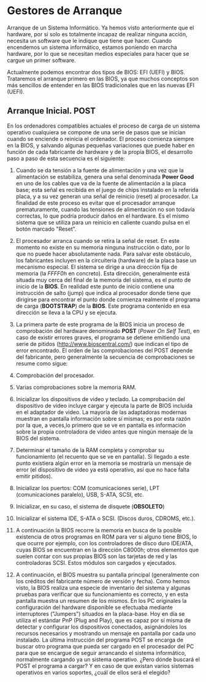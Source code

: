 # Gestores de Arranque

Arranque de un Sistema Informático.
Ya hemos visto anteriormente que el hardware, por si solo es totalmente incapaz de realizar ninguna acción, necesita un software que le indique que tiene que hacer. Cuando encendemos un sistema informático, estamos poniendo en marcha hardware, por lo que se necesitan medios especiales para hacer que se cargue un primer software.

Actualmente podemos encontrar dos tipos de BIOS: EFI (UEFI) y BIOS. Trataremos el arranque primero en las BIOS, ya que muchos conceptos son más sencillos de entender en las BIOS tradicionales que en las nuevas EFI (UEFI).

## Arranque Inicial. POST
En los ordenadores compatibles actuales el proceso de carga de un sistema operativo cualquiera se compone de una serie de pasos que se inician cuando se enciende o reinicia el ordenador. El proceso comienza siempre en la BIOS, y salvando algunas pequeñas variaciones que puede haber en función de cada fabricante de hardware y de la propia BIOS, el desarrollo paso a paso de esta secuencia es el siguiente:

1. Cuando se da tensión a la fuente de alimentación y una vez que la alimentación se estabiliza, genera una señal denominada **Power Good** en uno de los cables que va de la fuente de alimentación a la placa base; esta señal es recibida en el juego de chips instalado en la referida placa, y a su vez generan una señal de reinicio (reset) al procesador. La finalidad de este proceso es evitar que el procesador arranque prematuramente, cuando las tensiones de alimentación no son todavía correctas, lo que podría producir daños en el hardware. Es el mismo sistema que se utiliza para un reinicio en caliente cuando pulsa en el botón marcado "Reset".

2. El procesador arranca cuando se retira la señal de reset. En este momento no existe en su memoria ninguna instrucción o dato, por lo que no puede hacer absolutamente nada. Para salvar este obstáculo, los fabricantes incluyen en la circuitería (hardware) de la placa base un mecanismo especial. El sistema se dirige a una dirección fija de memoria (la *FFFF0h* en concreto). Esta dirección, generalmente está situada muy cerca del final de la memoria del sistema, es el punto de inicio de la **BIOS**. En realidad este punto de inicio contiene una instrucción de salto (jump) que indica al procesador donde tiene que dirigirse para encontrar el punto donde comienza realmente el programa de carga (**BOOTSTRAP**) de la **BIOS**. Este programa contenido en esa dirección se lleva a la CPU y se ejecuta.

3. La primera parte de este programa de la BIOS inicia un proceso de comprobación del hardware denominado **POST** (*Power On Self Test*), en caso de existir errores graves, el programa se detiene emitiendo una serie de pitidos (http://www.bioscentral.com/) que indican el tipo de error encontrado. El orden de las comprobaciones del POST depende del fabricante, pero generalmente la secuencia de comprobaciones se resume como sigue:

  1. Comprobación del procesador.
  2. Varias comprobaciones sobre la memoria RAM.
  3. Inicializar los dispositivos de video y teclado. La comprobación del dispositivo de video incluye cargar y ejecuta la parte de BIOS incluida en el adaptador de video. La mayoría de las adaptadoras modernas muestran en pantalla información sobre sí mismas; es por esta razón por la que, a veces,lo primero que se ve en pantalla es información sobre la propia controladora de video antes que ningún mensaje de la BIOS del sistema.
  4. Determinar el tamaño de la RAM completa y comprobar su funcionamiento (el recuento que se ve en pantalla). Si llegado a este punto existiera algún error en la memoria se mostraría un mensaje de error (el dispositivo de video ya está operativo, así que no hace falta emitir pitidos).
  5. Inicializar los puertos: COM (comunicaciones serie), LPT (comunicaciones paralelo), USB, S-ATA, SCSI, etc.
  6. Inicializar, en su caso, el sistema de disquete (**OBSOLETO**)
  7. Inicializar el sistema IDE, S-ATA o SCSI. (Discos duros, CDROMS, etc.).

4. A continuación la BIOS recorre la memoria en busca de la posible existencia de otros programas en ROM para ver si alguno tiene BIOS, lo que ocurre por ejemplo, con los controladores de disco duro IDE/ATA, cuyas
BIOS se encuentran en la dirección C8000h; otros elementos que suelen
contar con sus propias BIOS son las tarjetas de red y las controladoras
SCSI. Estos módulos son cargados y ejecutados.
5. A continuación, el BIOS muestra su pantalla principal (generalmente con
los créditos del fabricante número de versión y fecha). Como hemos visto, la
BIOS realiza una especie de inventario del sistema y algunas pruebas para
verificar que su funcionamiento es correcto, y en esta pantalla muestra un
resumen de los mismos.
En los PC originales la configuración del hardware disponible se efectuaba
mediante interruptores ("Jumpers") situados en la placa-base. Hoy en día se
utiliza el estándar PnP (Plug and Play), que es capaz por sí misma de detectar y configurar los dispositivos conectados, asignándoles los recursos
necesarios y mostrando un mensaje en pantalla por cada uno instalado.
La última instrucción del programa POST se encarga de buscar otro
programa que pueda ser cargado en el procesador del PC para que se
encargue de seguir arrancando el sistema informático, normalmente
cargando ya un sistema operativo.
¿Pero dónde buscará el POST el programa a cargar? Y en caso de que
existan varios sistemas operativos en varios soportes, ¿cuál de ellos será el
elegido?
